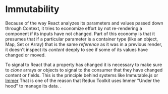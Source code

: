 # Immutability

Because of the way React analyzes its parameters and values passed down through Context, it tries to economize
effort by not re-rendering a component if its inputs have not changed. Part of this economy is that it presumes that
if a particular parameter is a container type (like an object, Map, Set or Array) that is the same *reference* as it was
in a previous render, it doesn't inspect its *content* deeply to see if some of its values have changed or moved.

To signal to React that a property has changed it is necessary to make sure to *clone* arrays or objects to
signal to the consumer that they have changed content or fields. This is the principle behind systems like
Immutable.js or [Immer](https://immerjs.github.io/immer/) That is one of the reason that Redux Toolkit uses 
Immer "Under the hood" to manage its data. . 
